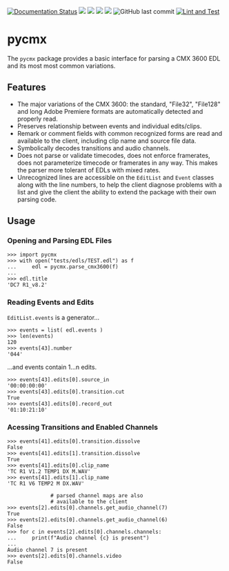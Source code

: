 [![Documentation Status](https://readthedocs.org/projects/pycmx/badge/?version=latest)](https://pycmx.readthedocs.io/en/latest/?badge=latest) ![](https://img.shields.io/github/license/iluvcapra/pycmx.svg) ![](https://img.shields.io/pypi/pyversions/pycmx.svg) [![](https://img.shields.io/pypi/v/pycmx.svg)](https://pypi.org/project/pycmx/) ![](https://img.shields.io/pypi/wheel/pycmx.svg)
![GitHub last commit](https://img.shields.io/github/last-commit/iluvcapra/pycmx)
[![Lint and Test](https://github.com/iluvcapra/pycmx/actions/workflows/python-package.yml/badge.svg)](https://github.com/iluvcapra/pycmx/actions/workflows/python-package.yml)


# pycmx

The `pycmx` package provides a basic interface for parsing a CMX 3600 EDL and 
its most most common variations.

## Features

* The major variations of the CMX 3600: the standard, "File32", "File128" and 
  long Adobe Premiere formats are automatically detected and properly read.
* Preserves relationship between events and individual edits/clips.
* Remark or comment fields with common recognized forms are read and 
  available to the client, including clip name and source file data.
* Symbolically decodes transitions and audio channels.
* Does not parse or validate timecodes, does not enforce framerates, does not
  parameterize timecode or framerates in any way. This makes the parser more
  tolerant of EDLs with mixed rates.
* Unrecognized lines are accessible on the `EditList` and `Event` classes
  along with the line numbers, to help the client diagnose problems with a
  list and give the client the ability to extend the package with their own
  parsing code.

## Usage

### Opening and Parsing EDL Files
```
>>> import pycmx
>>> with open("tests/edls/TEST.edl") as f
... 	edl = pycmx.parse_cmx3600(f)
...
>>> edl.title
'DC7 R1_v8.2'
```

### Reading Events and Edits

`EditList.events` is a generator...

```
>>> events = list( edl.events )  
>>> len(events)
120
>>> events[43].number 
'044'
```

...and events contain 1...n edits.

```
>>> events[43].edits[0].source_in 
'00:00:00:00'
>>> events[43].edits[0].transition.cut
True
>>> events[43].edits[0].record_out
'01:10:21:10'
```

### Acessing Transitions and Enabled Channels

```           
>>> events[41].edits[0].transition.dissolve
False
>>> events[41].edits[1].transition.dissolve
True
>>> events[41].edits[0].clip_name
'TC R1 V1.2 TEMP1 DX M.WAV'
>>> events[41].edits[1].clip_name
'TC R1 V6 TEMP2 M DX.WAV'
   
              # parsed channel maps are also
              # available to the client
>>> events[2].edits[0].channels.get_audio_channel(7)
True
>>> events[2].edits[0].channels.get_audio_channel(6)
False
>>> for c in events[2].edits[0].channels.channels:
...     print(f"Audio channel {c} is present")
... 
Audio channel 7 is present
>>> events[2].edits[0].channels.video
False
```
